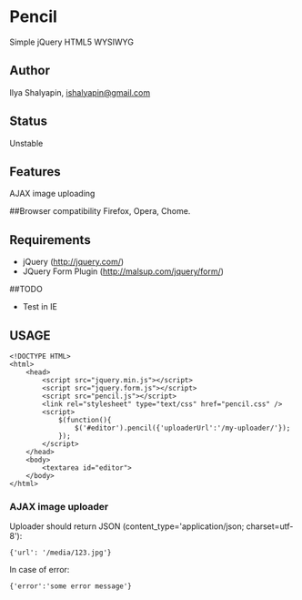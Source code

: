 # Pencil
Simple jQuery HTML5 WYSIWYG

## Author
Ilya Shalyapin, ishalyapin@gmail.com

## Status
Unstable

## Features
AJAX image uploading

##Browser compatibility
Firefox, Opera, Chome.

## Requirements
 - jQuery (http://jquery.com/)
 - JQuery Form Plugin (http://malsup.com/jquery/form/)

##TODO
 - Test in IE

## USAGE
	<!DOCTYPE HTML>
	<html>
		<head>
			<script src="jquery.min.js"></script>
			<script src="jquery.form.js"></script>
			<script src="pencil.js"></script>
			<link rel="stylesheet" type="text/css" href="pencil.css" />
			<script>
				$(function(){
					$('#editor').pencil({'uploaderUrl':'/my-uploader/'});
				});
			</script>
		</head>
		<body>
			<textarea id="editor">
		</body>
	</html>
	
### AJAX image uploader
Uploader should return JSON (content_type='application/json; charset=utf-8'):

	{'url': '/media/123.jpg'}
	
In case of error:

	{'error':'some error message'}

